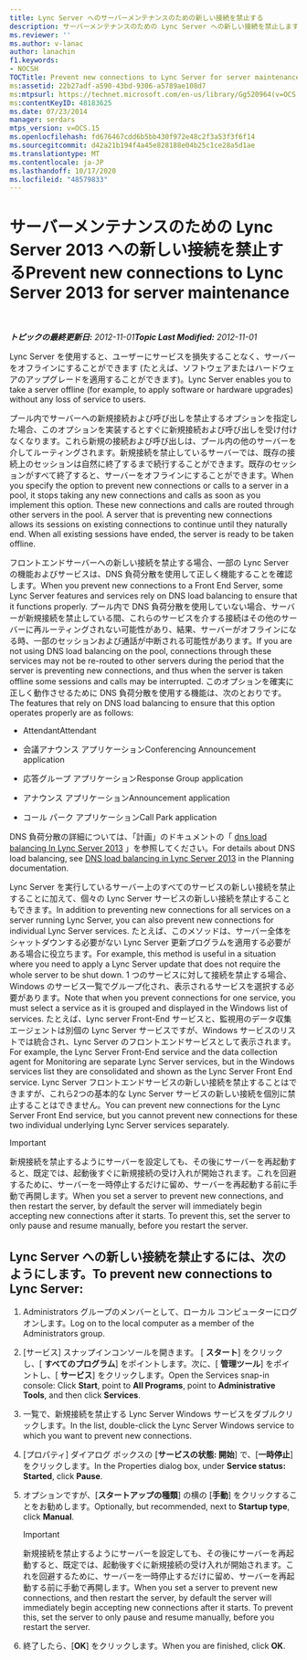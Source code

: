 ```yaml
---
title: Lync Server へのサーバーメンテナンスのための新しい接続を禁止する
description: サーバーメンテナンスのための Lync Server への新しい接続を禁止します。
ms.reviewer: ''
ms.author: v-lanac
author: lanachin
f1.keywords:
- NOCSH
TOCTitle: Prevent new connections to Lync Server for server maintenance
ms:assetid: 22b27adf-a590-43bd-9306-a5789ae108d7
ms:mtpsurl: https://technet.microsoft.com/en-us/library/Gg520964(v=OCS.15)
ms:contentKeyID: 48183625
ms.date: 07/23/2014
manager: serdars
mtps_version: v=OCS.15
ms.openlocfilehash: fd676467cdd6b5bb430f972e48c2f3a53f3f6f14
ms.sourcegitcommit: d42a21b194f4a45e828188e04b25c1ce28a5d1ae
ms.translationtype: MT
ms.contentlocale: ja-JP
ms.lasthandoff: 10/17/2020
ms.locfileid: "48579833"
---
```

# <a name="prevent-new-connections-to-lync-server-2013-for-server-maintenance"></a><span data-ttu-id="3ac2c-103">サーバーメンテナンスのための Lync Server 2013 への新しい接続を禁止する</span><span class="sxs-lookup"><span data-stu-id="3ac2c-103">Prevent new connections to Lync Server 2013 for server maintenance</span></span>

<div data-xmlns="http://www.w3.org/1999/xhtml">

<div class="topic" data-xmlns="http://www.w3.org/1999/xhtml" data-msxsl="urn:schemas-microsoft-com:xslt" data-cs="https://msdn.microsoft.com/">

<div data-asp="https://msdn2.microsoft.com/asp">



</div>

<div id="mainSection">

<div id="mainBody">

<span> </span>

<span data-ttu-id="3ac2c-104">_**トピックの最終更新日:** 2012-11-01_</span><span class="sxs-lookup"><span data-stu-id="3ac2c-104">_**Topic Last Modified:** 2012-11-01_</span></span>

<span data-ttu-id="3ac2c-105">Lync Server を使用すると、ユーザーにサービスを損失することなく、サーバーをオフラインにすることができます (たとえば、ソフトウェアまたはハードウェアのアップグレードを適用することができます)。</span><span class="sxs-lookup"><span data-stu-id="3ac2c-105">Lync Server enables you to take a server offline (for example, to apply software or hardware upgrades) without any loss of service to users.</span></span>

<span data-ttu-id="3ac2c-p101">プール内でサーバーへの新規接続および呼び出しを禁止するオプションを指定した場合、このオプションを実装するとすぐに新規接続および呼び出しを受け付けなくなります。これら新規の接続および呼び出しは、プール内の他のサーバーを介してルーティングされます。新規接続を禁止しているサーバーでは、既存の接続上のセッションは自然に終了するまで続行することができます。既存のセッションがすべて終了すると、サーバーをオフラインにすることができます。</span><span class="sxs-lookup"><span data-stu-id="3ac2c-p101">When you specify the option to prevent new connections or calls to a server in a pool, it stops taking any new connections and calls as soon as you implement this option. These new connections and calls are routed through other servers in the pool. A server that is preventing new connections allows its sessions on existing connections to continue until they naturally end. When all existing sessions have ended, the server is ready to be taken offline.</span></span>

<span data-ttu-id="3ac2c-110">フロントエンドサーバーへの新しい接続を禁止する場合、一部の Lync Server の機能およびサービスは、DNS 負荷分散を使用して正しく機能することを確認します。</span><span class="sxs-lookup"><span data-stu-id="3ac2c-110">When you prevent new connections to a Front End Server, some Lync Server features and services rely on DNS load balancing to ensure that it functions properly.</span></span> <span data-ttu-id="3ac2c-111">プール内で DNS 負荷分散を使用していない場合、サーバーが新規接続を禁止している間、これらのサービスを介する接続はその他のサーバーに再ルーティングされない可能性があり、結果、サーバーがオフラインになる時、一部のセッションおよび通話が中断される可能性があります。</span><span class="sxs-lookup"><span data-stu-id="3ac2c-111">If you are not using DNS load balancing on the pool, connections through these services may not be re-routed to other servers during the period that the server is preventing new connections, and thus when the server is taken offline some sessions and calls may be interrupted.</span></span> <span data-ttu-id="3ac2c-112">このオプションを確実に正しく動作させるために DNS 負荷分散を使用する機能は、次のとおりです。</span><span class="sxs-lookup"><span data-stu-id="3ac2c-112">The features that rely on DNS load balancing to ensure that this option operates properly are as follows:</span></span>

  - <span data-ttu-id="3ac2c-113">Attendant</span><span class="sxs-lookup"><span data-stu-id="3ac2c-113">Attendant</span></span>

  - <span data-ttu-id="3ac2c-114">会議アナウンス アプリケーション</span><span class="sxs-lookup"><span data-stu-id="3ac2c-114">Conferencing Announcement application</span></span>

  - <span data-ttu-id="3ac2c-115">応答グループ アプリケーション</span><span class="sxs-lookup"><span data-stu-id="3ac2c-115">Response Group application</span></span>

  - <span data-ttu-id="3ac2c-116">アナウンス アプリケーション</span><span class="sxs-lookup"><span data-stu-id="3ac2c-116">Announcement application</span></span>

  - <span data-ttu-id="3ac2c-117">コール パーク アプリケーション</span><span class="sxs-lookup"><span data-stu-id="3ac2c-117">Call Park application</span></span>

<span data-ttu-id="3ac2c-118">DNS 負荷分散の詳細については、「計画」のドキュメントの「 [dns load balancing In Lync Server 2013](lync-server-2013-dns-load-balancing.md) 」を参照してください。</span><span class="sxs-lookup"><span data-stu-id="3ac2c-118">For details about DNS load balancing, see [DNS load balancing in Lync Server 2013](lync-server-2013-dns-load-balancing.md) in the Planning documentation.</span></span>

<span data-ttu-id="3ac2c-119">Lync Server を実行しているサーバー上のすべてのサービスの新しい接続を禁止することに加えて、個々の Lync Server サービスの新しい接続を禁止することもできます。</span><span class="sxs-lookup"><span data-stu-id="3ac2c-119">In addition to preventing new connections for all services on a server running Lync Server, you can also prevent new connections for individual Lync Server services.</span></span> <span data-ttu-id="3ac2c-120">たとえば、このメソッドは、サーバー全体をシャットダウンする必要がない Lync Server 更新プログラムを適用する必要がある場合に役立ちます。</span><span class="sxs-lookup"><span data-stu-id="3ac2c-120">For example, this method is useful in a situation where you need to apply a Lync Server update that does not require the whole server to be shut down.</span></span> <span data-ttu-id="3ac2c-121">1 つのサービスに対して接続を禁止する場合、Windows のサービス一覧でグループ化され、表示されるサービスを選択する必要があります。</span><span class="sxs-lookup"><span data-stu-id="3ac2c-121">Note that when you prevent connections for one service, you must select a service as it is grouped and displayed in the Windows list of services.</span></span> <span data-ttu-id="3ac2c-122">たとえば、Lync server Front-End サービスと、監視用のデータ収集エージェントは別個の Lync Server サービスですが、Windows サービスのリストでは統合され、Lync Server のフロントエンドサービスとして表示されます。</span><span class="sxs-lookup"><span data-stu-id="3ac2c-122">For example, the Lync Server Front-End service and the data collection agent for Monitoring are separate Lync Server services, but in the Windows services list they are consolidated and shown as the Lync Server Front End service.</span></span> <span data-ttu-id="3ac2c-123">Lync Server フロントエンドサービスの新しい接続を禁止することはできますが、これら2つの基本的な Lync Server サービスの新しい接続を個別に禁止することはできません。</span><span class="sxs-lookup"><span data-stu-id="3ac2c-123">You can prevent new connections for the Lync Server Front End service, but you cannot prevent new connections for these two individual underlying Lync Server services separately.</span></span>

<div>


> [!IMPORTANT]
> <span data-ttu-id="3ac2c-p104">新規接続を禁止するようにサーバーを設定しても、その後にサーバーを再起動すると、既定では、起動後すぐに新規接続の受け入れが開始されます。これを回避するために、サーバーを一時停止するだけに留め、サーバーを再起動する前に手動で再開します。</span><span class="sxs-lookup"><span data-stu-id="3ac2c-p104">When you set a server to prevent new connections, and then restart the server, by default the server will immediately begin accepting new connections after it starts. To prevent this, set the server to only pause and resume manually, before you restart the server.</span></span>



</div>

<div>

## <a name="to-prevent-new-connections-to-lync-server"></a><span data-ttu-id="3ac2c-126">Lync Server への新しい接続を禁止するには、次のようにします。</span><span class="sxs-lookup"><span data-stu-id="3ac2c-126">To prevent new connections to Lync Server:</span></span>

1.  <span data-ttu-id="3ac2c-127">Administrators グループのメンバーとして、ローカル コンピューターにログオンします。</span><span class="sxs-lookup"><span data-stu-id="3ac2c-127">Log on to the local computer as a member of the Administrators group.</span></span>

2.  <span data-ttu-id="3ac2c-128">[サービス] スナップインコンソールを開きます。 [ **スタート**] をクリックし、[ **すべてのプログラム**] をポイントします。次に、[ **管理ツール**] をポイントし、[ **サービス**] をクリックします。</span><span class="sxs-lookup"><span data-stu-id="3ac2c-128">Open the Services snap-in console: Click **Start**, point to **All Programs**, point to **Administrative Tools**, and then click **Services**.</span></span>

3.  <span data-ttu-id="3ac2c-129">一覧で、新規接続を禁止する Lync Server Windows サービスをダブルクリックします。</span><span class="sxs-lookup"><span data-stu-id="3ac2c-129">In the list, double-click the Lync Server Windows service to which you want to prevent new connections.</span></span>

4.  <span data-ttu-id="3ac2c-130">[プロパティ] ダイアログ ボックスの [**サービスの状態: 開始**] で、[**一時停止**] をクリックします。</span><span class="sxs-lookup"><span data-stu-id="3ac2c-130">In the Properties dialog box, under **Service status: Started**, click **Pause**.</span></span>

5.  <span data-ttu-id="3ac2c-131">オプションですが、[**スタートアップの種類**] の横の [**手動**] をクリックすることをお勧めします。</span><span class="sxs-lookup"><span data-stu-id="3ac2c-131">Optionally, but recommended, next to **Startup type**, click **Manual**.</span></span>
    
    <div>
    

    > [!IMPORTANT]
    > <span data-ttu-id="3ac2c-p105">新規接続を禁止するようにサーバーを設定しても、その後にサーバーを再起動すると、既定では、起動後すぐに新規接続の受け入れが開始されます。これを回避するために、サーバーを一時停止するだけに留め、サーバーを再起動する前に手動で再開します。</span><span class="sxs-lookup"><span data-stu-id="3ac2c-p105">When you set a server to prevent new connections, and then restart the server, by default the server will immediately begin accepting new connections after it starts. To prevent this, set the server to only pause and resume manually, before you restart the server.</span></span>

    
    </div>

6.  <span data-ttu-id="3ac2c-134">終了したら、[**OK**] をクリックします。</span><span class="sxs-lookup"><span data-stu-id="3ac2c-134">When you are finished, click **OK**.</span></span>

</div>

</div>

<span> </span>

</div>

</div>

</div>

